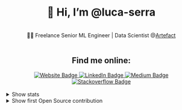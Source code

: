 <div id="header" align="center">
 <h1>👋 Hi, I’m @luca-serra</h1>
</div>
 
<br/>
<div id="bio" align="center">
 👨‍💻 Freelance Senior ML Engineer | Data Scientist @<a href="https://www.artefact.com/">Artefact</a>
</div>
<br/>

<div id="online-section" align="center">
 <h2>Find me online:</h2>
</div>

<div id="badges" align="center">
  <a href="https://luca-serra.com">
    <img src="https://img.shields.io/badge/Personal%20Website-pink?logo=clyp&logoColor=white&style=for-the-badge" alt="Website Badge"/>
  </a>
  <a href="https://www.linkedin.com/in/luca-serra/">
    <img src="https://img.shields.io/badge/LinkedIn-blue?style=for-the-badge&logo=linkedin&logoColor=white" alt="LinkedIn Badge"/>
  </a>
  <a href="https://medium.com/@luca.serra">
    <img src="https://img.shields.io/badge/Medium-black?logo=medium&logoColor=white&style=for-the-badge" alt="Medium Badge"/>
  </a>
  <a href="https://stackoverflow.com/users/13891969/luca">
    <img src="https://img.shields.io/badge/Stackoverflow-orange?logo=stackoverflow&logoColor=white&style=for-the-badge" alt="Stackoverflow Badge"/>
  </a>
</div>

<br/>


<details>
<summary>Show stats</summary>
<br />
<div align="center">
  <p>Stackoverflow:</p>
  <img src="https://github-readme-stackoverflow.vercel.app/?userID=13891969&layout=compact" />
</div>
<div align="center" display="flex" align-items="stretch">
  <p>Github:</p>
<div flex=50%>
  <img src="https://streak-stats.demolab.com/?user=luca-serra&theme=dark&hide_border=true"/>
</div>
<div flex=50%>
  <img src="https://github-readme-stats.vercel.app/api/top-langs/?username=luca-serra&hide=jupyter%20notebook&show_icons=true&hide_border=true&layout=compact&langs_count=8"/>
</div>
</div>
</details>

<details>
<summary>Show first Open Source contribution</summary>
<a href="https://github.com/ultralytics/ultralytics">Ultralytics</a>: Link to PR -> <a href="https://github.com/ultralytics/ultralytics/pull/6227">fix: process_batch function of ConfusionMatrix to take into account empty labels #6227</a>
</details>
